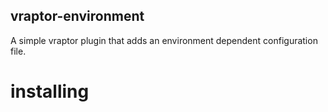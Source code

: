 ## vraptor-environment

A simple vraptor plugin that adds an environment dependent configuration file.

# installing

